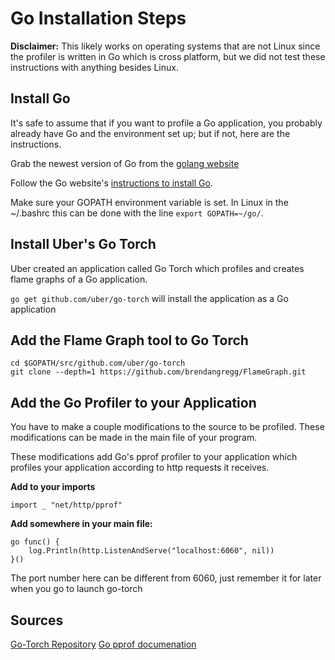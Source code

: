 # Go Installation Steps

**Disclaimer:** This likely works on operating systems that are not Linux since the profiler is written in Go which is cross platform, but we did not test these instructions with anything besides Linux.

## Install Go

It's safe to assume that if you want to profile a Go application, you probably already have Go and the environment set up; but if not, here are the instructions.

Grab the newest version of Go from the [golang website](https://golang.org/dl/)

Follow the Go website's [instructions to install Go](https://golang.org/doc/install).

Make sure your GOPATH environment variable is set. In Linux in the ~/.bashrc this can be done with the line ```export GOPATH=~/go/```.

## Install Uber's Go Torch

Uber created an application called Go Torch which profiles and creates flame graphs of a Go application.

```go get github.com/uber/go-torch``` will install the application as a Go application

## Add the Flame Graph tool to Go Torch

```
cd $GOPATH/src/github.com/uber/go-torch
git clone --depth=1 https://github.com/brendangregg/FlameGraph.git
```

## Add the Go Profiler to your Application

You have to make a couple modifications to the source to be profiled. These modifications can be made in the main file of your program.

These modifications add Go's pprof profiler to your application which profiles your application according to http requests it receives.

**Add to your imports**

```
import _ "net/http/pprof"
```

**Add somewhere in your main file:**

```
go func() {
	log.Println(http.ListenAndServe("localhost:6060", nil))
}()
```

The port number here can be different from 6060, just remember it for later when you go to launch go-torch

## Sources

[Go-Torch Repository](https://github.com/uber/go-torch)
[Go pprof documenation](https://golang.org/pkg/net/http/pprof/)